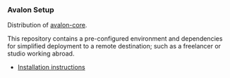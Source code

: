 ### Avalon Setup

Distribution of [avalon-core](https://github.com/getavalon/core).

This repository contains a pre-configured environment and dependencies for simplified deployment to a remote destination; such as a freelancer or studio working abroad.

- [Installation instructions][instructions]

[instructions]: https://avalon-studio.github.io/#install